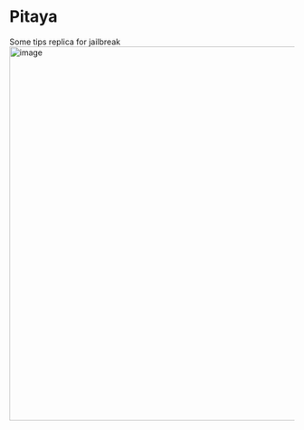 # Pitaya

Some tips replica for jailbreak
<img width="661" alt="image" src="https://github.com/ssalggnikool/Pitaya/assets/97859147/d77ce7a4-471f-41a4-bd22-1fee0ce6dcc6">
